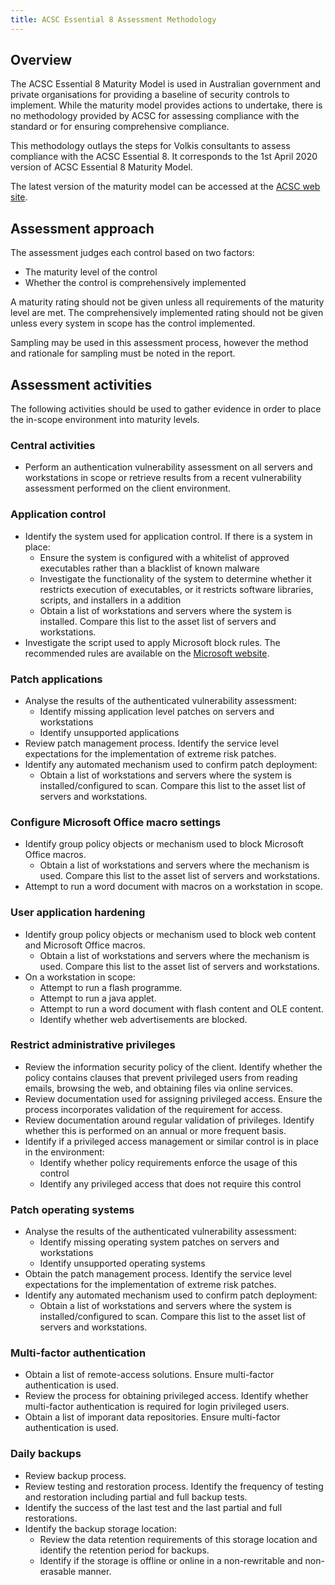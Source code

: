 ```yaml
---
title: ACSC Essential 8 Assessment Methodology
---
```


## Overview

The ACSC Essential 8 Maturity Model is used in Australian government and private organisations for providing a baseline of security controls to implement. While the maturity model provides actions to undertake, there is no methodology provided by ACSC for assessing compliance with the standard or for ensuring comprehensive compliance.

This methodology outlays the steps for Volkis consultants to assess compliance with the ACSC Essential 8. It corresponds to the 1st April 2020 version of ACSC Essential 8 Maturity Model.

The latest version of the maturity model can be accessed at the [ACSC web site](https://www.cyber.gov.au/publications/essential-eight-maturity-model).

## Assessment approach

The assessment judges each control based on two factors:

* The maturity level of the control
* Whether the control is comprehensively implemented

A maturity rating should not be given unless all requirements of the maturity level are met. The comprehensively implemented rating should not be given unless every system in scope has the control implemented.

Sampling may be used in this assessment process, however the method and rationale for sampling must be noted in the report.

## Assessment activities

The following activities should be used to gather evidence in order to place the in-scope environment into maturity levels.

### Central activities

* Perform an authentication vulnerability assessment on all servers and workstations in scope or retrieve results from a recent vulnerability assessment performed on the client environment.

### Application control

* Identify the system used for application control. If there is a system in place:
  * Ensure the system is configured with a whitelist of approved executables rather than a blacklist of known malware
  * Investigate the functionality of the system to determine whether it restricts execution of executables, or it restricts software libraries, scripts, and installers in a addition
  * Obtain a list of workstations and servers where the system is installed. Compare this list to the asset list of servers and workstations.
* Investigate the script used to apply Microsoft block rules. The recommended rules are available on the [Microsoft website](https://docs.microsoft.com/en-us/windows/security/threat-protection/windows-defender-application-control/microsoft-recommended-block-rules).

### Patch applications

* Analyse the results of the authenticated vulnerability assessment:
  * Identify missing application level patches on servers and workstations
  * Identify unsupported applications
* Review patch management process. Identify the service level expectations for the implementation of extreme risk patches.
* Identify any automated mechanism used to confirm patch deployment:
  * Obtain a list of workstations and servers where the system is installed/configured to scan. Compare this list to the asset list of servers and workstations.

### Configure Microsoft Office macro settings

* Identify group policy objects or mechanism used to block Microsoft Office macros.
  * Obtain a list of workstations and servers where the mechanism is used. Compare this list to the asset list of servers and workstations.
* Attempt to run a word document with macros on a workstation in scope.

### User application hardening

* Identify group policy objects or mechanism used to block web content and Microsoft Office macros.
  * Obtain a list of workstations and servers where the mechanism is used. Compare this list to the asset list of servers and workstations.
* On a workstation in scope:
  * Attempt to run a flash programme.
  * Attempt to run a java applet.
  * Attempt to run a word document with flash content and OLE content.
  * Identify whether web advertisements are blocked.
  
### Restrict administrative privileges

* Review the information security policy of the client. Identify whether the policy contains clauses that prevent privileged users from reading emails, browsing the web, and obtaining files via online services.
* Review documentation used for assigning privileged access. Ensure the process incorporates validation of the requirement for access.
* Review documentation around regular validation of privileges. Identify whether this is performed on an annual or more frequent basis.
* Identify if a privileged access management or similar control is in place in the environment:
  * Identify whether policy requirements enforce the usage of this control
  * Identify any privileged access that does not require this control

### Patch operating systems

* Analyse the results of the authenticated vulnerability assessment:
  * Identify missing operating system patches on servers and workstations
  * Identify unsupported operating systems
* Obtain the patch management process. Identify the service level expectations for the implementation of extreme risk patches.
* Identify any automated mechanism used to confirm patch deployment:
  * Obtain a list of workstations and servers where the system is installed/configured to scan. Compare this list to the asset list of servers and workstations.

### Multi-factor authentication

* Obtain a list of remote-access solutions. Ensure multi-factor authentication is used.
* Review the process for obtaining privileged access. Identify whether multi-factor authentication is required for login privileged users.
* Obtain a list of imporant data repositories. Ensure multi-factor authentication is used.

### Daily backups

* Review backup process.
* Review testing and restoration process. Identify the frequency of testing and restoration including partial and full backup tests.
* Identify the success of the last test and the last partial and full restorations.
* Identify the backup storage location:
  * Review the data retention requirements of this storage location and identify the retention period for backups.
  * Identify if the storage is offline or online in a non-rewritable and non-erasable manner.